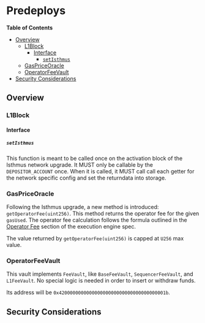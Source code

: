 # Predeploys

<!-- START doctoc generated TOC please keep comment here to allow auto update -->
<!-- DON'T EDIT THIS SECTION, INSTEAD RE-RUN doctoc TO UPDATE -->
**Table of Contents**

- [Overview](#overview)
  - [L1Block](#l1block)
    - [Interface](#interface)
      - [`setIsthmus`](#setisthmus)
  - [GasPriceOracle](#gaspriceoracle)
  - [OperatorFeeVault](#operatorfeevault)
- [Security Considerations](#security-considerations)

<!-- END doctoc generated TOC please keep comment here to allow auto update -->

## Overview

### L1Block

#### Interface

##### `setIsthmus`

This function is meant to be called once on the activation block of the Isthmus network upgrade.
It MUST only be callable by the `DEPOSITOR_ACCOUNT` once. When it is called, it MUST call
call each getter for the network specific config and set the returndata into storage.

### GasPriceOracle

Following the Isthmus upgrade, a new method is introduced: `getOperatorFee(uint256)`. This method
returns the operator fee for the given `gasUsed`. The operator fee calculation follows the formula
outlined in the [Operator Fee](./exec-engine.md#) section of the execution engine spec.

The value returned by `getOperatorFee(uint256)` is capped at `U256` max value.

### OperatorFeeVault

This vault implements `FeeVault`, like `BaseFeeVault`, `SequencerFeeVault`, and `L1FeeVault`.
No special logic is needed in order to insert or withdraw funds.

Its address will be `0x420000000000000000000000000000000000001b`.

## Security Considerations
